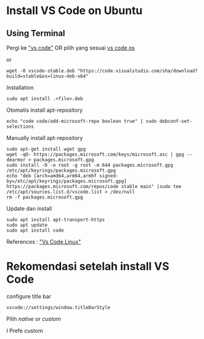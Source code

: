 # Install VS Code on Ubuntu

## Using Terminal
Pergi ke ["vs code"](https://code.visualstudio.com/sha/download?build=stable&os=linux-deb-x64) OR pilih yang sesuai [vs code os](https://code.visualstudio.com/Download)

or 
```
wget -O vscode-stable.deb "https://code.visualstudio.com/sha/download?build=stable&os=linux-deb-x64"
```
Installation
```
sudo apt install .<file>.deb
```

Otomatis install apt-repository
```
echo "code code/add-microsoft-repo boolean true" | sudo debconf-set-selections
```

Manually install apt-repository
```
sudo apt-get install wget gpg
wget -qO- https://packages.microsoft.com/keys/microsoft.asc | gpg --dearmor > packages.microsoft.gpg
sudo install -D -o root -g root -m 644 packages.microsoft.gpg /etc/apt/keyrings/packages.microsoft.gpg
echo "deb [arch=amd64,arm64,armhf signed-by=/etc/apt/keyrings/packages.microsoft.gpg] https://packages.microsoft.com/repos/code stable main" |sudo tee /etc/apt/sources.list.d/vscode.list > /dev/null
rm -f packages.microsoft.gpg
```

Update dan install
```
sudo apt install apt-transport-https
sudo apt update
sudo apt install code
```

References : ["Vs Code Linux"](https://code.visualstudio.com/docs/setup/linux)

# Rekomendasi setelah install VS Code
configure title bar
```
vscode://settings/window.titleBarStyle
```
Pilih $native$ or $custom$

I Prefe custom
